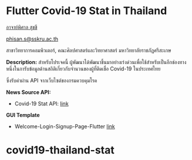 # Flutter Covid-19 Stat in Thailand

[อาจาย์พิศาล สุขขี](https://www.facebook.com/numvarn)

phisan.s@sskru.ac.th

สาขาวิทยาการคอมพิวเตอร์, คณะศิลปศาสตร์และวิทยาศาสตร์ มหาวิทยาลัยราชภัฏศรีสะเกษ

**Description:**
สำหรับโปรเจคนี้ ผู้พัฒนาได้พัฒนาขึ้นมาอย่างเร่งด่วนเพื่อใช้สำหรับเป็นอีกช่องทางหนึ่งในการับข้อมูลด้านสถิติเกี่ยวกับจำนวนของผู้ที่ติดเชื่อ Covid-19 ในประเทศไทย

ซึ่งรับค่าผ่าน API จากเว็บไซต์ของกรมควบคุมโรค

**News Source API:**
- Covid-19 Stat API: [link](https://covid19.th-stat.com/th/api)

**GUI Template**

- Welcome-Login-Signup-Page-Flutter [link](https://github.com/abuanwar072/Welcome-Login-Signup-Page-Flutter)

# covid19-thailand-stat

